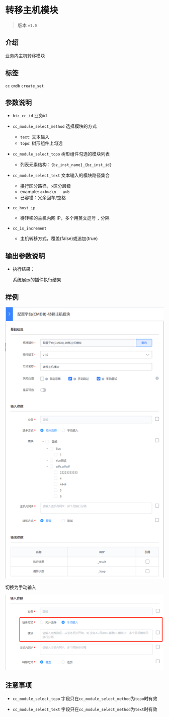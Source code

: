 # 转移主机模块
> 版本 `v1.0`
## 介绍

业务内主机转移模块

## 标签
`cc` `cmdb` `create_set` 

## 参数说明

* `biz_cc_id` 业务id

* `cc_module_select_method` 选择模块的方式
    * `text`: 文本输入
    * `topo`: 树形组件上勾选

* `cc_module_select_topo` 树形组件勾选的模块列表
   * 列表元素结构：`{bz_inst_name}_{bz_inst_id}`

* `cc_module_select_text` 文本输入的模块路径集合
    * 换行区分路径，`>`区分层级
    * example: `a>b>c\n   a>b`
    * 已容错：冗余回车/空格
 
* `cc_host_ip`
    * 待转移的主机内网 IP，多个用英文逗号 `,` 分隔

* `cc_is_increment`
    * 主机转移方式，覆盖(false)或追加(true)

## 输出参数说明

* 执行结果：

  系统展示的插件执行结果

## 样例

![](../images/transfer_host_module_v1_0_topo.png)

切换为手动输入

![](../images/transfer_host_module_v1_0_text.png)

## 注意事项

* `cc_module_select_topo` 字段只在`cc_module_select_method`为`topo`时有效

* `cc_module_select_text` 字段只在`cc_module_select_method`为`text`时有效
  
